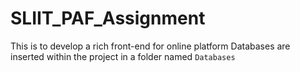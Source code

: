 # SLIIT_PAF_Assignment
This is to develop a rich front-end for online platform
 Databases are inserted within the project in a folder named `Databases`
